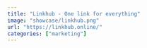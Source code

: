 ```yaml
---
title: "Linkhub - One link for everything"
image: "showcase/linkhub.png"
url: "https://linkhub.online/"
categories: ["marketing"]
---
```

